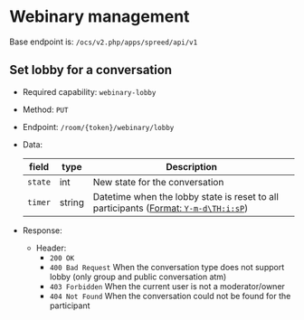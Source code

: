 # Webinary management

Base endpoint is: `/ocs/v2.php/apps/spreed/api/v1`

## Set lobby for a conversation

* Required capability: `webinary-lobby`
* Method: `PUT`
* Endpoint: `/room/{token}/webinary/lobby`
* Data:

    field | type | Description
    ------|------|------------
    `state` | int | New state for the conversation
    `timer` | string | Datetime when the lobby state is reset to all participants ([Format: `Y-m-d\TH:i:sP`](https://www.php.net/manual/en/class.datetimeinterface.php#datetime.constants.atom))

* Response:
    - Header:
        + `200 OK`
        + `400 Bad Request` When the conversation type does not support lobby (only group and public conversation atm)
        + `403 Forbidden` When the current user is not a moderator/owner
        + `404 Not Found` When the conversation could not be found for the participant
